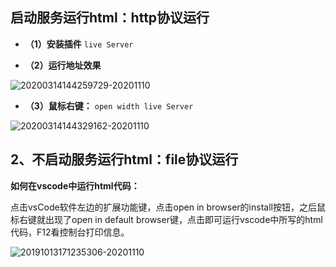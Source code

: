 ## 启动服务运行html：http协议运行

- **（1）安装插件** `live Server`

- **（2）运行地址效果**

![20200314144259729-20201110](http://image.nie-long.com/20200314144259729-20201110.png)

- **（3）鼠标右键：** `open width live Server`

![20200314144329162-20201110](http://image.nie-long.com/20200314144329162-20201110.png)

## 2、不启动服务运行html：file协议运行

**如何在vscode中运行html代码：**

点击vsCode软件左边的扩展功能键，点击open in browser的install按钮，之后鼠标右键就出现了open in default browser键，点击即可运行vscode中所写的html代码，F12看控制台打印信息。

![20191013171235306-20201110](http://image.nie-long.com/20191013171235306-20201110.png)